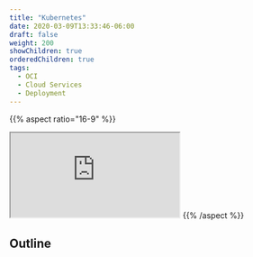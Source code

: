 ```yaml
---
title: "Kubernetes"
date: 2020-03-09T13:33:46-06:00
draft: false
weight: 200
showChildren: true
orderedChildren: true
tags:
  - OCI
  - Cloud Services
  - Deployment
---
```


{{% aspect ratio="16-9" %}}
<iframe sandbox="allow-scripts allow-same-origin" src="https://mushop.ateam.cloud/services.html"></iframe>
{{% /aspect %}}

## Outline

